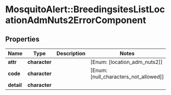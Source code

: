 # MosquitoAlert::BreedingsitesListLocationAdmNuts2ErrorComponent


## Properties
Name | Type | Description | Notes
------------ | ------------- | ------------- | -------------
**attr** | **character** |  | [Enum: [location_adm_nuts2]] 
**code** | **character** |  | [Enum: [null_characters_not_allowed]] 
**detail** | **character** |  | 


